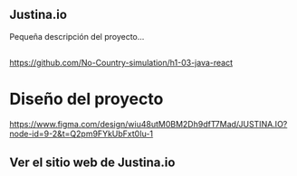 ## Justina.io 


Pequeña descripción del proyecto...

##
https://github.com/No-Country-simulation/h1-03-java-react


# Diseño del proyecto
https://www.figma.com/design/wiu48utM0BM2Dh9dfT7Mad/JUSTINA.IO?node-id=9-2&t=Q2pm9FYkUbFxt0Iu-1

## Ver el sitio web de Justina.io



